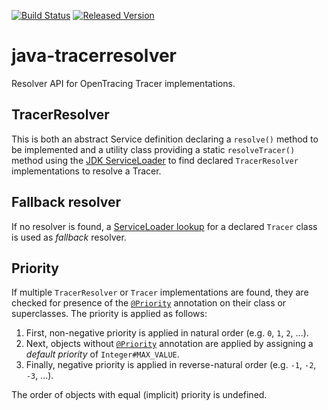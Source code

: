 [![Build Status][ci-img]][ci]
[![Released Version][maven-img]][maven]

# java-tracerresolver
Resolver API for OpenTracing Tracer implementations.

## TracerResolver

This is both an abstract Service definition declaring a `resolve()` method to be implemented
and a utility class providing a static `resolveTracer()` method using the [JDK ServiceLoader][serviceloader]
to find declared `TracerResolver` implementations to resolve a Tracer.

## Fallback resolver

If no resolver is found, a [ServiceLoader lookup][serviceloader] for a declared 
`Tracer` class is used as _fallback_ resolver.

## Priority

If multiple `TracerResolver` or `Tracer` implementations are found,
they are checked for presence of the [`@Priority`][priority] annotation 
on their class or superclasses. 
The priority is applied as follows:
 1. First, non-negative priority is applied in natural order (e.g. `0`, `1`, `2`, ...).
 2. Next, objects without [`@Priority`][priority] annotation are applied
    by assigning a _default priority_ of `Integer#MAX_VALUE`.
 3. Finally, negative priority is applied in reverse-natural order (e.g. `-1`, `-2`, `-3`, ...).

The order of objects with equal (implicit) priority is undefined.

  [ci-img]: https://img.shields.io/travis/opentracing-contrib/java-tracerresolver/master.svg
  [ci]: https://travis-ci.org/opentracing-contrib/java-tracerresolver
  [maven-img]: https://img.shields.io/maven-central/v/io.opentracing.contrib/opentracing-tracerresolver.svg
  [maven]: http://search.maven.org/#search%7Cga%7C1%7Copentracing-tracerresolver
  [serviceloader]: http://download.java.net/java/jdk9/docs/api/java/util/ServiceLoader.html
  [priority]: http://docs.oracle.com/javaee/7/api/javax/annotation/Priority.html
